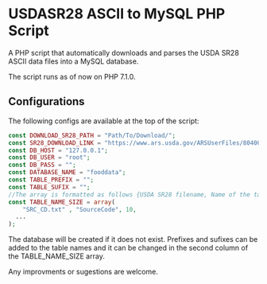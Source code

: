 # USDASR28 ASCII to MySQL PHP Script
A PHP script that automatically downloads and parses the USDA SR28 ASCII data files into a MySQL database.

The script runs as of now on PHP 7.1.0.

## Configurations

The following configs are available at the top of the script:

```php
const DOWNLOAD_SR28_PATH = "Path/To/Download/";
const SR28_DOWNLOAD_LINK = "https://www.ars.usda.gov/ARSUserFiles/80400525/Data/SR/SR28/dnload/sr28asc.zip";
const DB_HOST = "127.0.0.1";
const DB_USER = "root";
const DB_PASS = "";
const DATABASE_NAME = "fooddata";
const TABLE_PREFIX = "";
const TABLE_SUFIX = "";
//The array is formatted as follows {USDA SR28 filename, Name of the table, Number of records in the file}
const TABLE_NAME_SIZE = array(
	"SRC_CD.txt" , "SourceCode", 10,
  ...
);
```

The database will be created if it does not exist. 
Prefixes and sufixes can be added to the table names and it can be changed in the second column of the TABLE_NAME_SIZE array.

Any improvments or sugestions are welcome.
